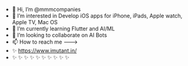 - 👋 Hi, I’m @mmmcompanies
- 👀 I’m interested in Develop iOS apps for iPhone, iPads, Apple watch, Apple TV, Mac OS 
- 🌱 I’m currently learning Flutter and AI/ML
- 💞️ I’m looking to collaborate on AI Bots
- 📫 How to reach me ---> 
- ✨ https://www.imutant.in/
- ✨ ✨ ✨ ✨ ✨ ✨ ✨ ✨ ✨ ✨

<!---
mmmcompanies/mmmcompanies is a ✨ special ✨ repository because its `README.md` (this file) appears on your GitHub profile.
You can click the Preview link to take a look at your changes.
--->
